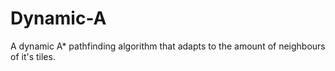 # Dynamic-A
A dynamic A* pathfinding algorithm that adapts to the amount of neighbours of it's tiles.
